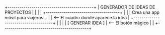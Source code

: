 +-------------------------------------------+
|      GENERADOR DE IDEAS DE PROYECTOS      |
|                                           |
|  +-------------------------------------+  |
|  | Crea una app móvil para viajeros... |  |  <-- El cuadro donde aparece la idea
|  +-------------------------------------+  |
|                                           |
|           [  GENERAR IDEA  ]              |  <-- El botón mágico
|                                           |
+-------------------------------------------+
